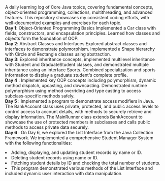 A daily learning log of Core Java topics, covering fundamental concepts, object-oriented programming, collections, multithreading, and advanced features. This repository showcases my consistent coding efforts, with well-documented examples and exercises for each topic.
<br><strong>Day 1</strong>: Object-Oriented Programming Basics
Implemented a Car class with fields, constructors, and encapsulation principles.
Learned how classes and objects form the foundation of OOP.
<br><strong>Day 2</strong>: Abstract Classes and Interfaces
Explored abstract classes and interfaces to demonstrate polymorphism.
Implemented a Shape hierarchy with Circle and Rectangle classes using abstraction.
<br><strong>Day 3</strong>: Explored inheritance concepts, implemented multilevel inheritance with Student and GraduateStudent classes, and demonstrated multiple inheritance using an interface Sports. Combined specialization and sports information to display a graduate student's complete profile.
<br><strong>Day 4</strong> : Implemented key OOP concepts including polymorphism, dynamic method dispatch, upcasting, and downcasting. Demonstrated runtime polymorphism using method overriding and type casting to access subclass-specific methods safely.
<br><strong>Day 5</strong> : Implemented a program to demonstrate access modifiers in Java. The BankAccount class uses private, protected, and public access levels to control access to account details, with methods to securely retrieve and display information. The MainRunner class extends BankAccount to showcase the use of protected members in subclasses and calls public methods to access private data securely.
<br><strong>Day 6</strong> : On Day 6, we explored the List Interface from the Java Collection Framework. We implemented a comprehensive Student Manager System with the following functionalities:
<li>Adding, displaying, and updating student records by name or ID.</li>
<li>Deleting student records using name or ID.</li>
<li>Fetching student details by ID and checking the total number of students.</li>
<li>This program demonstrated various methods of the List Interface and included dynamic user interaction with data manipulation.</li>
